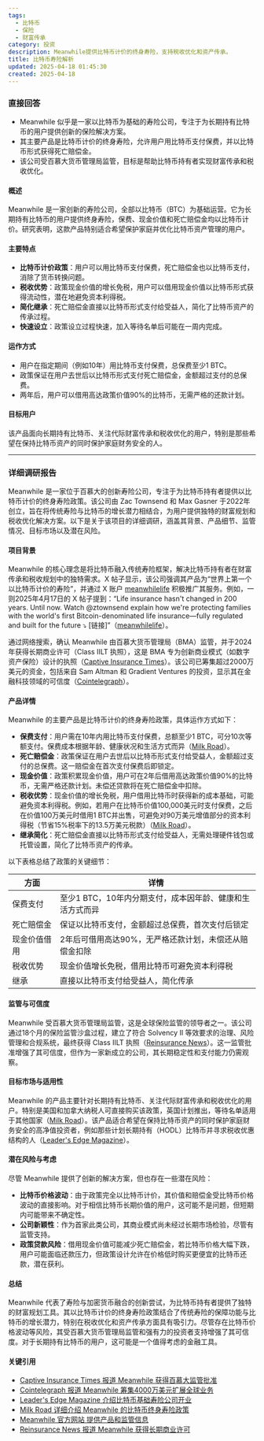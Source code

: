 ```yaml
---
tags:
  - 比特币
  - 保险
  - 财富传承
category: 投资
description: Meanwhile提供比特币计价的终身寿险，支持税收优化和资产传承。
title: 比特币寿险解析
updated: 2025-04-18 01:45:30
created: 2025-04-18
---
```

### 直接回答

- Meanwhile 似乎是一家以比特币为基础的寿险公司，专注于为长期持有比特币的用户提供创新的保险解决方案。
- 其主要产品是比特币计价的终身寿险，允许用户用比特币支付保费，并以比特币形式获得死亡赔偿金。
- 该公司受百慕大货币管理局监管，目标是帮助比特币持有者实现财富传承和税收优化。

#### 概述

Meanwhile 是一家创新的寿险公司，全部以比特币（BTC）为基础运营。它为长期持有比特币的用户提供终身寿险，保费、现金价值和死亡赔偿金均以比特币计价。研究表明，这款产品特别适合希望保护家庭并优化比特币资产管理的用户。

#### 主要特点

- **比特币计价政策**：用户可以用比特币支付保费，死亡赔偿金也以比特币支付，消除了货币转换问题。
- **税收优势**：政策现金价值的增长免税，用户可以借用现金价值以比特币形式获得流动性，潜在地避免资本利得税。
- **简化继承**：死亡赔偿金直接以比特币形式支付给受益人，简化了比特币资产的传承过程。
- **快速设立**：政策设立过程快速，加入等待名单后可能在一周内完成。

#### 运作方式

- 用户在指定期间（例如10年）用比特币支付保费，总保费至少1 BTC。
- 政策保证在用户去世后以比特币形式支付死亡赔偿金，金额超过支付的总保费。
- 两年后，用户可以借用高达政策价值90%的比特币，无需严格的还款计划。

#### 目标用户

该产品面向长期持有比特币、关注代际财富传承和税收优化的用户，特别是那些希望在保持比特币资产的同时保护家庭财务安全的人。

---

### 详细调研报告

Meanwhile 是一家位于百慕大的创新寿险公司，专注于为比特币持有者提供以比特币计价的终身寿险政策。该公司由 Zac Townsend 和 Max Gasner 于2022年创立，旨在将传统寿险与比特币的增长潜力相结合，为用户提供独特的财富规划和税收优化解决方案。以下是关于该项目的详细调研，涵盖其背景、产品细节、监管情况、目标市场以及潜在风险。

#### 项目背景

Meanwhile 的核心理念是将比特币融入传统寿险框架，解决比特币持有者在财富传承和税收规划中的独特需求。X 帖子显示，该公司强调其产品为“世界上第一个以比特币计价的寿险”，并通过 X 账户 [meanwhilelife](https://x.com/meanwhilelife) 积极推广其服务。例如，一则2025年4月17日的 X 帖子提到：“Life insurance hasn't changed in 200 years. Until now. Watch @ztownsend explain how we're protecting families with the world's first Bitcoin-denominated life insurance—fully regulated and built for the future ⤵️ [链接]”（[meanwhilelife](https://x.com/meanwhilelife)）。

通过网络搜索，确认 Meanwhile 由百慕大货币管理局（BMA）监管，并于2024年获得长期商业许可（Class IILT 执照），这是 BMA 专为创新商业模式（如数字资产保险）设计的执照（[Captive Insurance Times](https://www.captiveinsurancetimes.com/captiveinsurancenews/industryarticle.php?article_id=9247)）。该公司已筹集超过2000万美元的资金，包括来自 Sam Altman 和 Gradient Ventures 的投资，显示其在金融科技领域的可信度（[Cointelegraph](https://cointelegraph.com/news/meanwhile-raises-40-million-bitcoin-life-insurance)）。

#### 产品详情

Meanwhile 的主要产品是比特币计价的终身寿险政策，具体运作方式如下：

- **保费支付**：用户需在10年内用比特币支付保费，总额至少1 BTC，可分10次等额支付。保费成本根据年龄、健康状况和生活方式而异（[Milk Road](https://milkroad.com/sponsored/meanwhile-life-insurance/)）。
- **死亡赔偿金**：政策保证在用户去世后以比特币形式支付给受益人，金额超过支付的总保费。这一赔偿金在首次支付保费后即锁定。
- **现金价值**：政策积累现金价值，用户可在2年后借用高达政策价值90%的比特币，无需严格还款计划。未偿还贷款将在死亡赔偿金中扣除。
- **税收优势**：现金价值的增长免税，用户借用比特币时获得新的成本基础，可能避免资本利得税。例如，若用户在比特币价值100,000美元时支付保费，之后在价值100万美元时借用1 BTC并出售，可避免对90万美元增值部分的资本利得税（节省15%税率下的13.5万美元税款）（[Milk Road](https://milkroad.com/sponsored/meanwhile-life-insurance/)）。
- **继承简化**：死亡赔偿金直接以比特币形式支付给受益人，无需处理硬件钱包或托管设置，简化了比特币资产的传承。

以下表格总结了政策的关键细节：

|**方面**|**详情**|
|---|---|
|保费支付|至少1 BTC，10年内分期支付，成本因年龄、健康和生活方式而异|
|死亡赔偿金|保证以比特币支付，金额超过总保费，首次支付后锁定|
|现金价值借用|2年后可借用高达90%，无严格还款计划，未偿还从赔偿金扣除|
|税收优势|现金价值增长免税，借用比特币可避免资本利得税|
|继承|直接以比特币支付给受益人，简化传承|

#### 监管与可信度

Meanwhile 受百慕大货币管理局监管，这是全球保险监管的领导者之一。该公司通过18个月的保险监管沙盒过程，建立了符合 Solvency II 等效要求的治理、风险管理和合规系统，最终获得 Class IILT 执照（[Reinsurance News](https://www.reinsurancene.ws/meanwhile-secures-regulatory-approval-from-bma-for-full-commercial-licence/)）。这一监管批准增强了其可信度，但作为一家新成立的公司，其长期稳定性和支付能力仍需观察。

#### 目标市场与适用性

Meanwhile 的产品主要针对长期持有比特币、关注代际财富传承和税收优化的用户。特别是美国和加拿大纳税人可直接购买该政策，英国计划推出，等待名单适用于其他国家（[Milk Road](https://milkroad.com/sponsored/meanwhile-life-insurance/)）。该产品适合希望在保持比特币资产的同时保护家庭财务安全的高净值投资者，例如那些计划长期持有（HODL）比特币并寻求税收优惠结构的人（[Leader's Edge Magazine](https://www.leadersedge.com/healthcare/bitcoin-based-life-insurer-opens-for-business)）。

#### 潜在风险与考虑

尽管 Meanwhile 提供了创新的解决方案，但也存在一些潜在风险：

- **比特币价格波动**：由于政策完全以比特币计价，其价值和赔偿金受比特币价格波动的直接影响。对于相信比特币长期价值的用户，这可能不是问题，但短期内可能带来不确定性。
- **公司新颖性**：作为首家此类公司，其商业模式尚未经过长期市场检验，尽管有监管支持。
- **政策贷款风险**：借用现金价值可能减少死亡赔偿金，若比特币价格大幅下跌，用户可能面临还款压力，但政策设计允许在价格低时购买更便宜的比特币还款，潜在获利。

#### 总结

Meanwhile 代表了寿险与加密货币融合的创新尝试，为比特币持有者提供了独特的财富规划工具。其以比特币计价的终身寿险政策结合了传统寿险的保障功能与比特币的增长潜力，特别在税收优化和资产传承方面具有吸引力。尽管存在比特币价格波动等风险，其受百慕大货币管理局监管和强有力的投资者支持增强了其可信度。对于长期持有比特币的用户，这可能是一个值得考虑的金融工具。

#### 关键引用

- [Captive Insurance Times 报道 Meanwhile 获得百慕大监管批准](https://www.captiveinsurancetimes.com/captiveinsurancenews/industryarticle.php?article_id=9247)
- [Cointelegraph 报道 Meanwhile 筹集4000万美元扩展全球业务](https://cointelegraph.com/news/meanwhile-raises-40-million-bitcoin-life-insurance)
- [Leader's Edge Magazine 介绍比特币基础寿险公司开业](https://www.leadersedge.com/healthcare/bitcoin-based-life-insurer-opens-for-business)
- [Milk Road 详细介绍 Meanwhile 的比特币终身寿险政策](https://milkroad.com/sponsored/meanwhile-life-insurance/)
- [Meanwhile 官方网站 提供产品和监管信息](https://meanwhile.bm/)
- [Reinsurance News 报道 Meanwhile 获得长期商业许可](https://www.reinsurancene.ws/meanwhile-secures-regulatory-approval-from-bma-for-full-commercial-licence/)